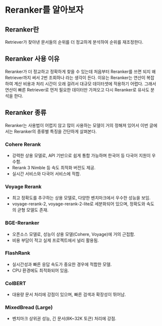 # Reranker를 알아보자

## Reranker란

Retriever가 찾아낸 문서들의 순위를 더 정교하게 분석하여 순위를 재조정한다.

## Reranker 사용 이유

Reranker가 더 정교하고 정확하게 찾을 수 있는데 처음부터 Reranker를 쓰면 되지 왜 Retriever까지 써서 2번 조회하나 라는 생각이 든다. 이유는 Reranker는 연산이 복잡하여 계산 비용과 처리 시간이 오래 걸려서 대규모 데이터셋에 적용하기 어렵다. 그래서 연산이 빠른 Retriever로 먼저 필요한 데이터만 가져오고 다시 Reranker로 유사도 분석을 한다.  

## Reranker 종류

Reranker는 사용법이 어렵지 않고 많이 사용하는 모델이 거의 정해져 있어서 이번 글에서는 Reranker의 종류별 특징을 간단하게 살펴본다.

### Cohere Rerank

- 강력한 상용 모델로, API 기반으로 쉽게 통합 가능하며 한국어 등 다국어 지원이 우수함.
- Rerank 3 Nimble 등 속도 최적화 버전도 제공.
- 실시간 서비스와 다국어 서비스에 적합.

### Voyage Rerank

- 최고 정확도를 추구하는 상용 모델로, 다양한 벤치마크에서 우수한 성능을 보임.
- voyage-rerank-2, voyage-rerank-2-lite로 세분화되어 있으며, 정확도와 속도의 균형 모델도 존재.

### BGE-Reranker

- 오픈소스 모델로, 성능이 상용 모델(Cohere, Voyage)에 거의 근접함.
- 비용 부담이 적고 실제 프로젝트에서 널리 활용됨.

### FlashRank

- 실시간성과 빠른 응답 속도가 중요한 경우에 적합한 모델.
- CPU 환경에도 최적화되어 있음.

### ColBERT

- 대용량 문서 처리에 강점이 있으며, 빠른 검색과 확장성이 뛰어남.

### MixedBread (Large)

- 벤치마크 상위권 성능, 긴 문서(8K~32K 토큰) 처리에 강점.
